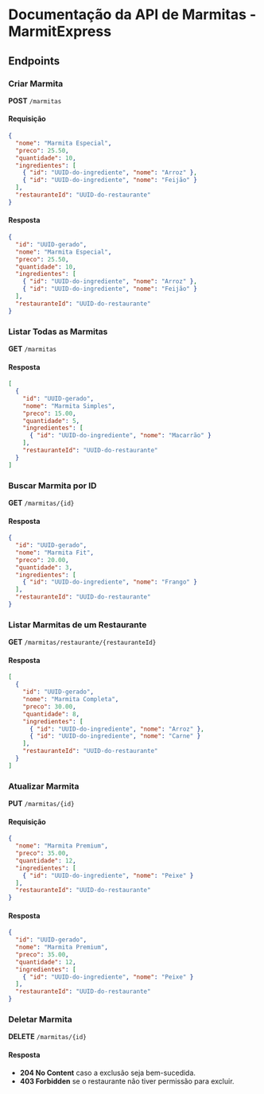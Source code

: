 # Documentação da API de Marmitas - MarmitExpress

## Endpoints

### Criar Marmita
**POST** `/marmitas`

#### Requisição
```json
{
  "nome": "Marmita Especial",
  "preco": 25.50,
  "quantidade": 10,
  "ingredientes": [
    { "id": "UUID-do-ingrediente", "nome": "Arroz" },
    { "id": "UUID-do-ingrediente", "nome": "Feijão" }
  ],
  "restauranteId": "UUID-do-restaurante"
}
```

#### Resposta
```json
{
  "id": "UUID-gerado",
  "nome": "Marmita Especial",
  "preco": 25.50,
  "quantidade": 10,
  "ingredientes": [
    { "id": "UUID-do-ingrediente", "nome": "Arroz" },
    { "id": "UUID-do-ingrediente", "nome": "Feijão" }
  ],
  "restauranteId": "UUID-do-restaurante"
}
```

### Listar Todas as Marmitas
**GET** `/marmitas`

#### Resposta
```json
[
  {
    "id": "UUID-gerado",
    "nome": "Marmita Simples",
    "preco": 15.00,
    "quantidade": 5,
    "ingredientes": [
      { "id": "UUID-do-ingrediente", "nome": "Macarrão" }
    ],
    "restauranteId": "UUID-do-restaurante"
  }
]
```

### Buscar Marmita por ID
**GET** `/marmitas/{id}`

#### Resposta
```json
{
  "id": "UUID-gerado",
  "nome": "Marmita Fit",
  "preco": 20.00,
  "quantidade": 3,
  "ingredientes": [
    { "id": "UUID-do-ingrediente", "nome": "Frango" }
  ],
  "restauranteId": "UUID-do-restaurante"
}
```

### Listar Marmitas de um Restaurante
**GET** `/marmitas/restaurante/{restauranteId}`

#### Resposta
```json
[
  {
    "id": "UUID-gerado",
    "nome": "Marmita Completa",
    "preco": 30.00,
    "quantidade": 8,
    "ingredientes": [
      { "id": "UUID-do-ingrediente", "nome": "Arroz" },
      { "id": "UUID-do-ingrediente", "nome": "Carne" }
    ],
    "restauranteId": "UUID-do-restaurante"
  }
]
```

### Atualizar Marmita
**PUT** `/marmitas/{id}`

#### Requisição
```json
{
  "nome": "Marmita Premium",
  "preco": 35.00,
  "quantidade": 12,
  "ingredientes": [
    { "id": "UUID-do-ingrediente", "nome": "Peixe" }
  ],
  "restauranteId": "UUID-do-restaurante"
}
```

#### Resposta
```json
{
  "id": "UUID-gerado",
  "nome": "Marmita Premium",
  "preco": 35.00,
  "quantidade": 12,
  "ingredientes": [
    { "id": "UUID-do-ingrediente", "nome": "Peixe" }
  ],
  "restauranteId": "UUID-do-restaurante"
}
```

### Deletar Marmita
**DELETE** `/marmitas/{id}`

#### Resposta
- **204 No Content** caso a exclusão seja bem-sucedida.
- **403 Forbidden** se o restaurante não tiver permissão para excluir.

